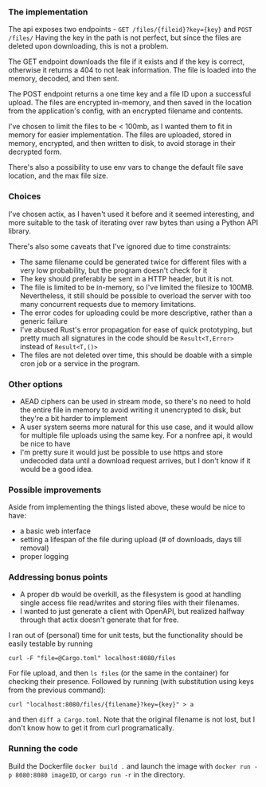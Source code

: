 ### The implementation

The api exposes two endpoints - `GET /files/{fileid}?key={key}` and `POST /files/`
Having the key in the path is not perfect, but since the files are deleted upon downloading, this is not a problem.

The GET endpoint downloads the file if it exists and if the key is correct, otherwise it returns a 404 to not leak information. The file is loaded into the memory, decoded, and then sent.

The POST endpoint returns a one time key and a file ID upon a successful upload. The files are encrypted in-memory, and then saved in the location from the application's config, with an encrypted filename and contents.

I've chosen to limit the files to be < 100mb, as I wanted them to fit in memory for easier implementation. The files are uploaded, stored in memory, encrypted, and then written to disk, to avoid storage in their decrypted form.

There's also a possibility to use env vars to change the default file save location, and the max file size.

### Choices

I've chosen actix, as I haven't used it before and it seemed interesting, and more suitable to the task of iterating over raw bytes than using a Python API library.

There's also some caveats that I've ignored due to time constraints:
- The same filename could be generated twice for different files with a very low probability, but the program doesn't check for it
- The key should preferably be sent in a HTTP header, but it is not.
- The file is limited to be in-memory, so I've limited the filesize to 100MB. Nevertheless, it still should be possible to overload the server with too many concurrent requests due to memory limitations.
- The error codes for uploading could be more descriptive, rather than a generic failure
- I've abused Rust's error propagation for ease of quick prototyping, but pretty much all signatures in the code should be `Result<T,Error>` instead of `Result<T,()>`
- The files are not deleted over time, this should be doable with a simple cron job or a service in the program.

### Other options
- AEAD ciphers can be used in stream mode, so there's no need to hold the entire file in memory to avoid writing it unencrypted to disk, but they're a bit harder to implement
- A user system seems more natural for this use case, and it would allow for multiple file uploads using the same key. For a nonfree api, it would be nice to have
- I'm pretty sure it would just be possible to use https and store undecoded data until a download request arrives, but I don't know if it would be a good idea.

### Possible improvements
Aside from implementing the things listed above, these would be nice to have:
- a basic web interface
- setting a lifespan of the file during upload  (# of downloads, days till removal)
- proper logging

### Addressing bonus points
- A proper db would be overkill, as the filesystem is good at handling single access file read/writes and storing files with their filenames.
- I wanted to just generate a client with OpenAPI, but realized halfway through that actix doesn't generate that for free.

I ran out of (personal) time for unit tests, but the functionality should be easily testable by running
```
curl -F "file=@Cargo.toml" localhost:8080/files
```
For file upload, and then `ls files` (or the same in the container) for checking their presence.
Followed by running (with substitution using keys from the previous command):
```
curl "localhost:8080/files/{filename}?key={key}" > a
```

and then `diff a Cargo.toml`. Note that the original filename is not lost, but I don't know how to get it from curl programatically.

### Running the code
Build the Dockerfile `docker build .` and launch the image with `docker run -p 8080:8080 imageID`, or `cargo run -r` in the directory.

